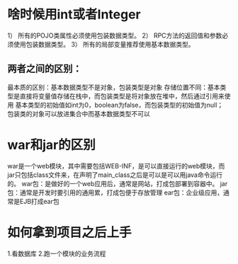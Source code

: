 # 啥时候用int或者Integer
1） 所有的POJO类属性必须使用包装数据类型。
2） RPC方法的返回值和参数必须使用包装数据类型。
3） 所有的局部变量推荐使用基本数据类型。
## 两者之间的区别：
最本质的区别：基本数据类型不是对象，包装类型是对象
存储位置不同：基本类型是直接将变量值存储在栈中，而包装类型是将对象放在堆中，然后通过引用来使用
基本类型的初始值如int为0，boolean为false，而包装类型的初始值为null；
包装类的对象可以放进集合中而基本数据类型不可以
# war和jar的区别
war是一个web模块，其中需要包括WEB-INF，是可以直接运行的web模块，而jar只包括class文件来，在声明了main_class之后是可以是可以用java命令运行的。 
war包：是做好的一个web应用后，通常是网站，打成包部署到容器中。
jar包：通常是开发时要引用的通用累，打成包便于存放管理
ear包：企业级应用，通常是EJB打成ear包
# 如何拿到项目之后上手
1.看数据库
2.跑一个模块的业务流程

